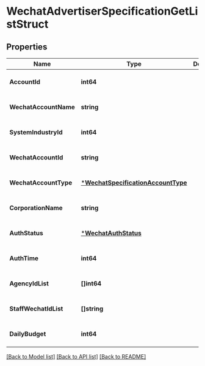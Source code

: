 # WechatAdvertiserSpecificationGetListStruct

## Properties
Name | Type | Description | Notes
------------ | ------------- | ------------- | -------------
**AccountId** | **int64** |  | [optional] [default to null]
**WechatAccountName** | **string** |  | [optional] [default to null]
**SystemIndustryId** | **int64** |  | [optional] [default to null]
**WechatAccountId** | **string** |  | [optional] [default to null]
**WechatAccountType** | [***WechatSpecificationAccountType**](WechatSpecificationAccountType.md) |  | [optional] [default to null]
**CorporationName** | **string** |  | [optional] [default to null]
**AuthStatus** | [***WechatAuthStatus**](WechatAuthStatus.md) |  | [optional] [default to null]
**AuthTime** | **int64** |  | [optional] [default to null]
**AgencyIdList** | **[]int64** |  | [optional] [default to null]
**StaffWechatIdList** | **[]string** |  | [optional] [default to null]
**DailyBudget** | **int64** |  | [optional] [default to null]

[[Back to Model list]](../README.md#documentation-for-models) [[Back to API list]](../README.md#documentation-for-api-endpoints) [[Back to README]](../README.md)


